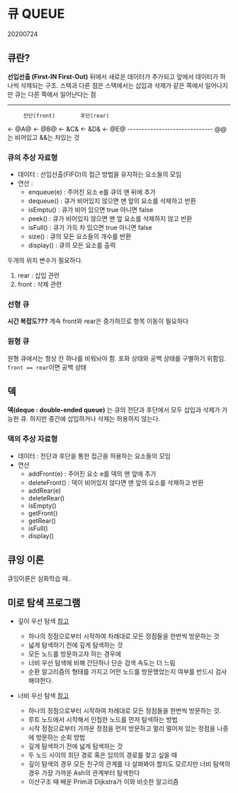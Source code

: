 # 큐 QUEUE

20200724

## 큐란?

**선입선출 (First-IN First-Out)** 뒤에서 새로운 데이터가 추가되고 앞에서 데이터가 하나씩 삭제되는 구조.
스택과 다른 점은 스택에서는 삽입과 삭제가 같은 쪽에서 일어나지만 큐는 다른 쪽에서 일어난다는 점

------------------------------
         전단(front)        후단(rear)
<-  @A@  <-  @B@  <-  &C&  <-  &D&  <-  @E@
\------------------------------ 
@@는 비어있고 &&는 차있는 것

### 큐의 추상 자료형

* 데이터 : 선입선출(FIFO)의 접근 방법을 유지하는 요소들의 모임
* 연산 :
    * enqueue(e) : 주어진 요소 e를 큐의 맨 뒤에 추가
    * dequeue() : 큐가 비어있지 않으면 맨 앞의 요소를 삭제하고 반환
    * isEmptu() : 큐가 비어 있으면 true 아니면 false
    * peek() : 큐가 비어있지 않으면 맨 앞 요소를 삭제하지 않고 반환
    * isFull() : 큐가 가득 차 있으면 true 아니면 false
    * size() : 큐의 모든 요소들의 개수를 반환
    * display() : 큐의 모든 요소를 출력

두개의 위치 변수가 필요하다.
1. rear : 삽입 관련
2. front : 삭제 관련


### 선형 큐

**시간 복잡도???**
계속 front와 rear은 증가하므로 항목 이동이 필요하다

### 원형 큐

원형 큐에서는 항상 칸 하나를 비워놔야 함. 포화 상태와 공백 상태를 구별하기 위함임.
`front == rear`이면 공백 상태

## 덱

**덱(deque : double-ended queue)** 는 큐의 전단과 후단에서 모두 삽입과 삭제가 가능한 큐. 하지만 중간에 삽입하거나 삭제는 허용하지 않는다.

### 덱의 추상 자료형

* 데이터 : 전단과 후단을 통한 접근을 허용하는 요소들의 모임
* 연산
    * addFront(e) : 주어진 요소 e를 덱의 맨 앞에 추가
    * deleteFront() : 덱이 비어있지 않다면 맨 앞의 요소를 삭제하고 반환
    * addRear(e)
    * deleteRear()
    * isEmpty()
    * getFront()
    * getRear()
    * isFull()
    * display() 

## 큐잉 이론

큐잉이론은 심화학습 때..

## 미로 탐색 프로그램

* 깊이 우선 탐색 [참고](https://gmlwjd9405.github.io/2018/08/14/algorithm-dfs.html)
    * 하나의 정점으로부터 시작하여 차례대로 모든 정점들을 한번씩 방문하는 것
    * 넓게 탐색하기 전에 깊게 탐색하는 것
    * 모든 노드를 방문하고자 하는 경우에
    * 너비 우선 탐색에 비해 간단하나 단순 검색 속도는 더 느림
    * 순환 알고리즘의 형태를 가지고 어떤 노드를 방문했었는지 여부를 반드시 검사해야한다.


* 너비 우선 탐색 [참고](https://gmlwjd9405.github.io/2018/08/15/algorithm-bfs.html)
    * 하나의 정점으로부터 시작하여 차례대로 모든 정점들을 한번씩 방문하는 것.
    * 루트 노드에서 시작해서 인접한 노드를 먼저 탐색하는 방법
    * 시작 정점으로부터 가까운 정점을 먼저 방문하고 멀리 떨어져 있는 정점을 나중에 방문하는 순회 방법
    * 깊게 탐색하기 전에 넓게 탐색하는 것
    * 두 노드 사이의 최단 경로 혹은 임의의 경로를 찾고 싶을 때
    * 깊이 탐색의 경우 모든 친구의 관계를 다 살펴봐야 할지도 모르지만 너비 탐색의 경우 가장 가까운 Ash의 관계부터 탐색한다
    * 이산구조 때 배운 Prim과 Dijkstra가 이와 비슷한 알고리즘
